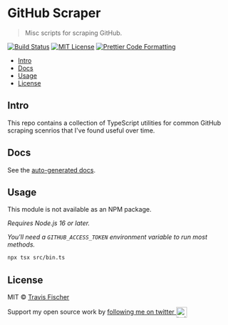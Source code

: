 # GitHub Scraper <!-- omit in toc -->

> Misc scripts for scraping GitHub.

[![Build Status](https://github.com/transitive-bullshit/github-scraper/actions/workflows/test.yml/badge.svg)](https://github.com/transitive-bullshit/github-scraper/actions/workflows/test.yml) [![MIT License](https://img.shields.io/badge/license-MIT-blue)](https://github.com/transitive-bullshit/github-scraper/blob/main/license) [![Prettier Code Formatting](https://img.shields.io/badge/code_style-prettier-brightgreen.svg)](https://prettier.io)

- [Intro](#intro)
- [Docs](#docs)
- [Usage](#usage)
- [License](#license)

## Intro

This repo contains a collection of TypeScript utilities for common GitHub scraping scenrios that I've found useful over time.

## Docs

See the [auto-generated docs](./docs/modules.md).

## Usage

This module is not available as an NPM package.

_Requires Node.js 16 or later._

_You'll need a `GITHUB_ACCESS_TOKEN` environment variable to run most methods._

```bash
npx tsx src/bin.ts
```

## License

MIT © [Travis Fischer](https://transitivebullsh.it)

Support my open source work by <a href="https://twitter.com/transitive_bs">following me on twitter <img src="https://storage.googleapis.com/saasify-assets/twitter-logo.svg" alt="twitter" height="24px" align="center"></a>
